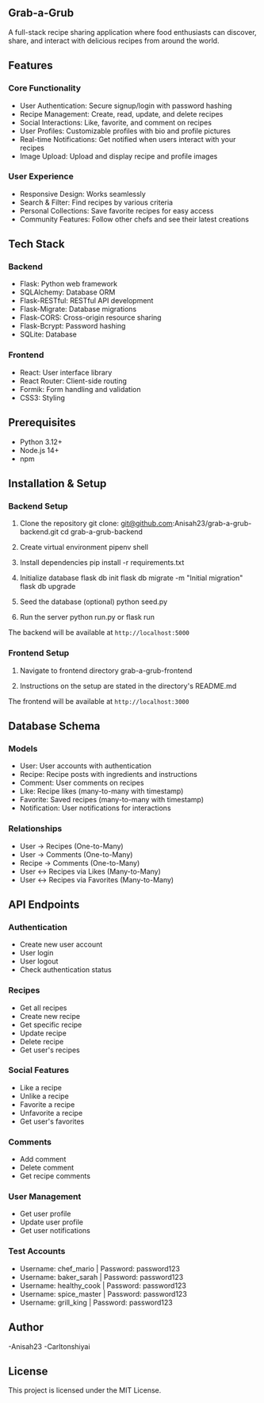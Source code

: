 ## Grab-a-Grub 
A full-stack recipe sharing application where food enthusiasts can discover, share, and interact with delicious recipes from around the world.

## Features

### Core Functionality
- User Authentication: Secure signup/login with password hashing
- Recipe Management: Create, read, update, and delete recipes
- Social Interactions: Like, favorite, and comment on
recipes
- User Profiles: Customizable profiles with bio and profile pictures
- Real-time Notifications: Get notified when users interact with your recipes
- Image Upload: Upload and display recipe and profile images

### User Experience
- Responsive Design: Works seamlessly 
- Search & Filter: Find recipes by various criteria
- Personal Collections: Save favorite recipes for easy access
- Community Features: Follow other chefs and see their latest creations

## Tech Stack

### Backend
- Flask: Python web framework
- SQLAlchemy: Database ORM
- Flask-RESTful: RESTful API development
- Flask-Migrate: Database migrations
- Flask-CORS: Cross-origin resource sharing
- Flask-Bcrypt: Password hashing
- SQLite: Database 

### Frontend
- React: User interface library
- React Router: Client-side routing
- Formik: Form handling and validation
- CSS3: Styling 

## Prerequisites

- Python 3.12+
- Node.js 14+
- npm 

## Installation & Setup

### Backend Setup

1. Clone the repository
   git clone: git@github.com:Anisah23/grab-a-grub-backend.git
   cd grab-a-grub-backend

2. Create virtual environment
   pipenv shell

3. Install dependencies
   pip install -r requirements.txt

5. Initialize database
   flask db init
   flask db migrate -m "Initial migration"
   flask db upgrade
   

6. Seed the database (optional)
   python seed.py

7. Run the server
   python run.py or flask run
   
The backend will be available at `http://localhost:5000`

### Frontend Setup

1. Navigate to frontend directory
     grab-a-grub-frontend

2. Instructions on the setup are stated in the directory's README.md

The frontend will be available at `http://localhost:3000`

## Database Schema

### Models
- User: User accounts with authentication
- Recipe: Recipe posts with ingredients and instructions
- Comment: User comments on recipes
- Like: Recipe likes (many-to-many with timestamp)
- Favorite: Saved recipes (many-to-many with timestamp)
- Notification: User notifications for interactions

### Relationships
- User → Recipes (One-to-Many)
- User → Comments (One-to-Many)
- Recipe → Comments (One-to-Many)
- User ↔ Recipes via Likes (Many-to-Many)
- User ↔ Recipes via Favorites (Many-to-Many)

## API Endpoints

### Authentication
- Create new user account
- User login
- User logout
- Check authentication status

### Recipes
- Get all recipes
- Create new recipe
- Get specific recipe
- Update recipe
- Delete recipe
- Get user's recipes

### Social Features
- Like a recipe
- Unlike a recipe
- Favorite a recipe
- Unfavorite a recipe
- Get user's favorites

### Comments
- Add comment
- Delete comment
- Get recipe comments

### User Management
- Get user profile
- Update user profile
- Get user notifications

### Test Accounts
- Username: chef_mario | Password: password123
- Username: baker_sarah | Password: password123
- Username: healthy_cook | Password: password123
- Username: spice_master | Password: password123
- Username: grill_king | Password: password123

## Author
-Anisah23
-Carltonshiyai

## License
This project is licensed under the MIT License.
